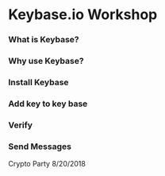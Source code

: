 # Keybase.io Workshop





### What is Keybase?

### Why use Keybase?

### Install Keybase

### Add key to key base 

### Verify

### Send Messages

Crypto Party 8/20/2018
